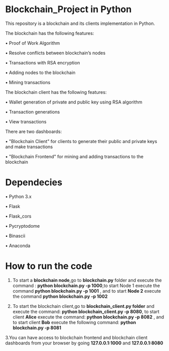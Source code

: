 # Blockchain_Project in Python 

This repository is a blockchain and its clients implementation in Python. 

The blockchain has the following features:

•	Proof of Work Algorithm

•	Resolve conflicts between blockchain’s nodes

•	Transactions with RSA encryption 

•	Adding nodes to the blockchain

• Mining transactions

The blockchain client has the following features:

•	Wallet generation of private and public key using RSA algorithm

•	Transaction generations 

• View transactions 

There are two dashboards: 

• "Blockchain Client" for clients to generate their public and private keys and make transactions 

• "Blockchain Frontend" for mining and adding transactions to the blockchain

# Dependecies

• Python 3.x

• Flask 

• Flask_cors

• Pycryptodome 

• Binascii

• Anaconda



# How to run the code 

1. To start a **blockchain node**,go to **blockchain.py** folder and execute the command : **python blockchain.py -p 1000**,to start Node 1 execute the command **python blockchain.py -p 1001** , and to start **Node 2** execute the command **python blockchain.py -p 1002**

2. To start the blockchain client,go to **blockchain_client.py folder** and execute the command: **python blockchain_client.py -p 8080**, to start client **Alice** execute the command: **python blockchain.py -p 8082** , and to start client **Bob** execute the following command:  **python blockchain.py -p 8081** 

3.You can have access to blockchain frontend and blockchain client dashboards from your browser by going **127.0.0.1:1000** and **127.0.0.1:8080** 
